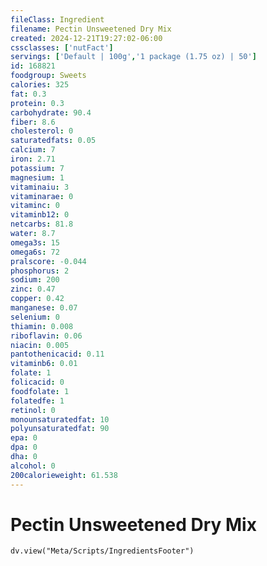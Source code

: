 ```yaml
---
fileClass: Ingredient
filename: Pectin Unsweetened Dry Mix
created: 2024-12-21T19:27:02-06:00
cssclasses: ['nutFact']
servings: ['Default | 100g','1 package (1.75 oz) | 50']
id: 168821
foodgroup: Sweets
calories: 325
fat: 0.3
protein: 0.3
carbohydrate: 90.4
fiber: 8.6
cholesterol: 0
saturatedfats: 0.05
calcium: 7
iron: 2.71
potassium: 7
magnesium: 1
vitaminaiu: 3
vitaminarae: 0
vitaminc: 0
vitaminb12: 0
netcarbs: 81.8
water: 8.7
omega3s: 15
omega6s: 72
pralscore: -0.044
phosphorus: 2
sodium: 200
zinc: 0.47
copper: 0.42
manganese: 0.07
selenium: 0
thiamin: 0.008
riboflavin: 0.06
niacin: 0.005
pantothenicacid: 0.11
vitaminb6: 0.01
folate: 1
folicacid: 0
foodfolate: 1
folatedfe: 1
retinol: 0
monounsaturatedfat: 10
polyunsaturatedfat: 90
epa: 0
dpa: 0
dha: 0
alcohol: 0
200calorieweight: 61.538
---
```


# Pectin Unsweetened Dry Mix

```dataviewjs
dv.view("Meta/Scripts/IngredientsFooter")
```